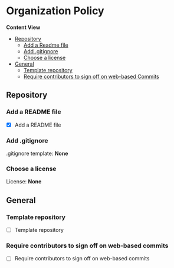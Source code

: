 # Organization Policy

**Content View**

* [Repository](https://github.com/OpenWorkspaceHub/.github/blob/master/profile/ORGANIZATION_POLICY.md#repository)
  * [Add a Readme file](https://github.com/OpenWorkspaceHub/.github/blob/master/profile/ORGANIZATION_POLICY.md#add-a-readme-file)
  * [Add .gitignore](https://github.com/OpenWorkspaceHub/.github/blob/master/profile/ORGANIZATION_POLICY.md#add-gitignore)
  * [Choose a license](https://github.com/OpenWorkspaceHub/.github/blob/master/profile/ORGANIZATION_POLICY.md#choose-a-license)
* [General](https://github.com/OpenWorkspaceHub/.github/blob/master/profile/ORGANIZATION_POLICY.md#general)
  * [Template repository](https://github.com/OpenWorkspaceHub/.github/blob/master/profile/ORGANIZATION_POLICY.md#template-repository)
  * [Require contributors to sign off on web-based Commits](https://github.com/OpenWorkspaceHub/.github/blob/master/profile/ORGANIZATION_POLICY.md#Require-contributors-to-sign-off-on-web-based-Commits) 

## Repository

### Add a README file

- [x] Add a README file

### Add .gitignore

.gitignore template: **None**

### Choose a license

License: **None**

## General

### Template repository

- [ ] Template repository

### Require contributors to sign off on web-based commits

- [ ] Require contributors to sign off on web-based commits
